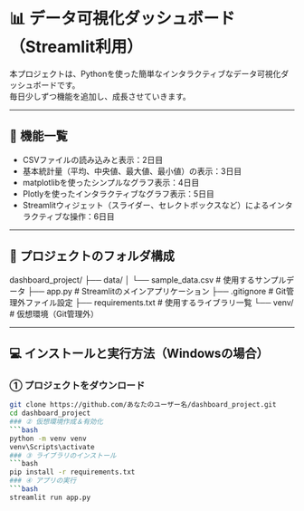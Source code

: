 # 📊 データ可視化ダッシュボード（Streamlit利用）

本プロジェクトは、Pythonを使った簡単なインタラクティブなデータ可視化ダッシュボードです。  
毎日少しずつ機能を追加し、成長させていきます。

---

## 🚀 機能一覧

- CSVファイルの読み込みと表示：2日目
- 基本統計量（平均、中央値、最大値、最小値）の表示：3日目
- matplotlibを使ったシンプルなグラフ表示：4日目
- Plotlyを使ったインタラクティブなグラフ表示：5日目
- Streamlitウィジェット（スライダー、セレクトボックスなど）によるインタラクティブな操作：6日目

---

## 📂 プロジェクトのフォルダ構成
dashboard_project/
├── data/
│ └── sample_data.csv # 使用するサンプルデータ
├── app.py # Streamlitのメインアプリケーション
├── .gitignore # Git管理外ファイル設定
├── requirements.txt # 使用するライブラリ一覧
└── venv/ # 仮想環境（Git管理外）


---

## 💻 インストールと実行方法（Windowsの場合）

### ① プロジェクトをダウンロード
```bash
git clone https://github.com/あなたのユーザー名/dashboard_project.git
cd dashboard_project
### ② 仮想環境作成＆有効化
```bash
python -m venv venv
venv\Scripts\activate
### ③ ライブラリのインストール
```bash
pip install -r requirements.txt
### ④ アプリの実行
```bash
streamlit run app.py
